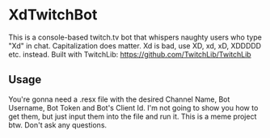 # XdTwitchBot
This is a console-based twitch.tv bot that whispers naughty users who type "Xd" in chat. Capitalization does matter. Xd is bad, use XD, xd, xD, XDDDDD etc. instead.
Built with TwitchLib:
https://github.com/TwitchLib/TwitchLib

## Usage
You're gonna need a .resx file with the desired Channel Name, Bot Username, Bot Token and Bot's Client Id. I'm not going to show you how to get them, but just input them into the file and run it.
This is a meme project btw. Don't ask any questions.
